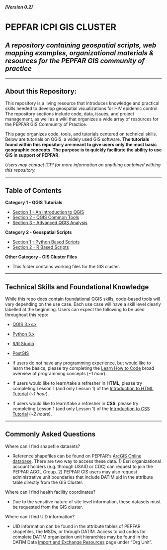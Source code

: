 <!-- [![DOI](https://zenodo.org/badge/288738217.svg)](https://zenodo.org/badge/latestdoi/288738217) -->
#### *[Version 0.2]*

# PEPFAR ICPI GIS CLUSTER

## _A repository containing **geospatial scripts**, **web mapping examples**, organizational materials &amp; resources for the PEPFAR GIS community of practice_

---

## About this Repository:

This repository is a living resource that introduces knowledge and practical skills needed to develop geospatial visualizations for HIV epidemic control. The repository sections include code, data, issues, and project management, as well as a wiki that organizes a wide array of resources for the PEPFAR GIS Community of Practice.

This page organizes code, tools, and tutorials centered on technical skills. Below are tutorials on QGIS, a widely used GIS software. **The tutorials found within this repository are meant to give users only the most basic geographic concepts. The purpose is to quickly facilitate the ability to use GIS in support of PEPFAR.**

*Users may contact ICPI for more information on anything contained withing this repository.*

---

## Table of Contents

**Category 1 - QGIS Tutorials**

- [Section 1 - An Introduction to QGIS](https://github.com/ICPI/GIS/tree/master/1_QGIS_Tutorials/Section_1_QGIS_Basics)
- [Section 2 - QGIS Common Tools](/1_QGIS_Tutorials)
- [Section 3 - Advanced QGIS Analysis](/1_QGIS_Tutorials)

**Category 2 - Geospatial Scripts**

- [Section 1 - Python Based Scripts](https://github.com/ICPI/GIS/tree/master/2_Geospatial_Scripts/Python_scripts)
- [Section 2 - R Based Scripts](https://github.com/ICPI/GIS/tree/master/2_Geospatial_Scripts/R_scripts)


**Other Category - GIS Cluster Files**

- This folder contains working files for the GIS cluster.

---

## Technical Skills and Foundational Knowledge

While this repo does contain foundational QGIS skills, code-based tools will vary depending on the use case. Each use case will have a skill level clearly labelled at the beginning. Users can expect the following to be used throughout this repo:

- [QGIS 3.xx.x](https://www.qgis.org/en/site/)
- [Python 3.x](https://www.python.org/download/releases/3.0/)
- [R/R Studio](https://rstudio.com/)
- [PostGIS](https://postgis.net/)

- If users do not have any programming experience, but would like to learn the basics, please try completing the [Learn How to Code](https://www.codecademy.com/learn/learn-how-to-code) broad overview of programming concepts (*~1 hour*).

- If users would like to learn/take a refresher in **HTML**, please try completing Lesson 1 (and only Lesson 1) of the [Introduction to HTML Tutorial](https://www.codecademy.com/learn/learn-html) (*~1 hour*).

- If users would like to learn/take a refresher in **CSS**, please try completing Lesson 1 (and only Lesson 1) of the [Introduction to CSS Tutorial](https://www.codecademy.com/learn/learn-css) (*~2 hours*).

---

## Commonly Asked Questions

Where can I find shapefile datasets?

* Reference shapefiles can be found on PEPFAR's [ArcGIS Online database](http://www.arcgis.com/home/group.html?id=03fd0317a7b54d6b9a52139ab3b51702#overview). There are two way to access these data. 1) Esri organizational account holders (e.g. through USAID or CDC) can request to join the PEPFAR AGOL Group. 2) PEPFAR GIS users may also request administrative unit boundaries that include DATIM uid in the attribute table directly from the GIS Cluster.

Where can I find health facility coordinates?

* Due to the sensitive nature of site level information, these datasets must be requested from the GIS cluster.

Where can I find UID information?

* UID information can be found in the attribute tables of PEPFAR shapefiles, the MSDs, or through DATIM. Access to uid codes for complete DATIM organization unit hierarchies may be found in the DATIM Data [Import and Exchange Resources](https://datim.zendesk.com/hc/en-us/articles/115002334246-DATIM-Data-Import-and-Exchange-Resources) page under “Org Unit”.

<!-- ## How to Navigate this Repository.

This repo and its resources can be downloaded directly from Github for individual use. Each Chapter folder contains the chapter content, as well as any data and files referenced.

If you're an instructor using Canvas (or a similar LMS), and want to incorporate book materials directly into a course site, additional steps are necessary.

1. Download the workbook.
2. Convert Markdown files to HTML
    1. Each chapter contains one Markdown file with chapter content. To view this information in Canvas, it needs to first be converted to HTML.
    2. Use our [HTML-to-MD]() tool to convert each Markdown file.
3. Upload HTML to Canvas page
    1. Create a new page in Canvas.
    2. In the top right of the editor, select "HTML Editor"'.
    3. Copy the selected HTML file into the page.
4. Repair image links
    1. Upload all Chapter images (stored in an "img" folder in each Chapter) to Canvas.
    2. Now, each image will have its own URL on your canvas site.
    3. Replace the relative image links in the HTML with your new uploaded image links. -->
